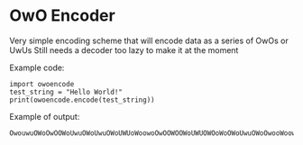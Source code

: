 # OwO Encoder

Very simple encoding scheme that will encode data as a series of OwOs or UwUs
Still needs a decoder too lazy to make it at the moment

Example code:

```
import owoencode
test_string = "Hello World!"
print(owoencode.encode(test_string))
```

Example of output:

```
OwouwuOWoOwOOWoUwuOWoUwuOWoUWUoWoowoOwOOWOOWoUWUOWOoWoOWoUwuOWoOwooWoowO
```

